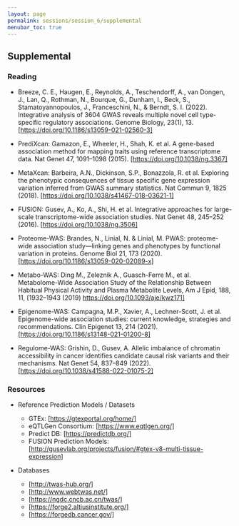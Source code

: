 ```yaml
---
layout: page
permalink: sessions/session_6/supplemental
menubar_toc: true
---
```


## Supplemental
### Reading
- Breeze, C. E., Haugen, E., Reynolds, A., Teschendorff, A., van Dongen, J., Lan, Q., Rothman, N., Bourque, G., Dunham, I., Beck, S., Stamatoyannopoulos, J., Franceschini, N., & Berndt, S. I. (2022). Integrative analysis of 3604 GWAS reveals multiple novel cell type-specific regulatory associations. Genome Biology, 23(1), 13. [https://doi.org/10.1186/s13059-021-02560-3]

- PrediXcan: Gamazon, E., Wheeler, H., Shah, K. et al. A gene-based association method for mapping traits using reference transcriptome data. Nat Genet 47, 1091–1098 (2015). [https://doi.org/10.1038/ng.3367]

- MetaXcan: Barbeira, A.N., Dickinson, S.P., Bonazzola, R. et al. Exploring the phenotypic consequences of tissue specific gene expression variation inferred from GWAS summary statistics. Nat Commun 9, 1825 (2018). [https://doi.org/10.1038/s41467-018-03621-1]

- FUSION: Gusev, A., Ko, A., Shi, H. et al. Integrative approaches for large-scale transcriptome-wide association studies. Nat Genet 48, 245–252 (2016). [https://doi.org/10.1038/ng.3506]

- Proteome-WAS: Brandes, N., Linial, N. & Linial, M. PWAS: proteome-wide association study—linking genes and phenotypes by functional variation in proteins. Genome Biol 21, 173 (2020). [https://doi.org/10.1186/s13059-020-02089-x]

- Metabo-WAS: Ding M., Zeleznik A., Guasch-Ferre M., et al. Metabolome-Wide Association Study of the Relationship Between Habitual Physical Activity and Plasma Metabolite Levels, Am J Epid, 188, 11, [1932–1943 (2019) https://doi.org/10.1093/aje/kwz171]

- Epigenome-WAS: Campagna, M.P., Xavier, A., Lechner-Scott, J. et al. Epigenome-wide association studies: current knowledge, strategies and recommendations. Clin Epigenet 13, 214 (2021). [https://doi.org/10.1186/s13148-021-01200-8]

- Regulome-WAS: Grishin, D., Gusev, A. Allelic imbalance of chromatin accessibility in cancer identifies candidate causal risk variants and their mechanisms. Nat Genet 54, 837–849 (2022). [https://doi.org/10.1038/s41588-022-01075-2]

### Resources
- Reference Prediction Models / Datasets
    - GTEx: [https://gtexportal.org/home/]
    - eQTLGen Consortium: [https://www.eqtlgen.org/]
    - Predict DB: [https://predictdb.org/]
    - FUSION Prediction Models: [http://gusevlab.org/projects/fusion/#gtex-v8-multi-tissue-expression]

- Databases
    - [http://twas-hub.org/]
    - [http://www.webtwas.net/]
    - [https://ngdc.cncb.ac.cn/twas/]
    - [https://forge2.altiusinstitute.org/]
    - [https://forgedb.cancer.gov/]
 
